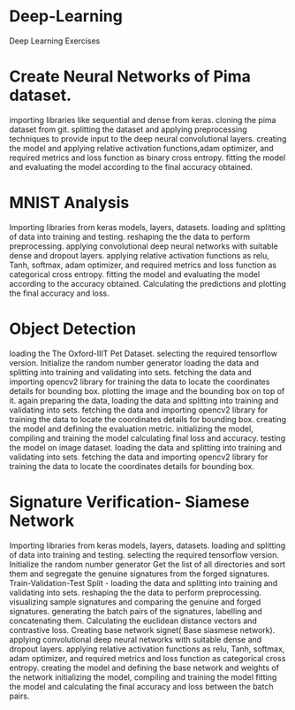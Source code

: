 # Deep-Learning
Deep Learning Exercises

# Create Neural Networks of Pima dataset.
importing libraries like sequential and dense from keras.
cloning the pima dataset from git.
splitting the dataset and applying preprocessing techniques to provide input to the deep neural convolutional layers.
creating the model and applying relative activation functions,adam optimizer, and required metrics and loss function as binary cross entropy.
fitting the model and evaluating the model according to the final accuracy obtained.

# MNIST Analysis
Importing libraries from keras models, layers, datasets.
loading and splitting of data into training and testing.
reshaping the the data to perform preprocessing.
applying convolutional deep neural networks with suitable dense and dropout layers.
applying relative activation functions as relu, Tanh, softmax, adam optimizer, and required metrics and loss function as categorical cross entropy.
fitting the model and evaluating the model according to the accuracy obtained.
Calculating the predictions and plotting the final accuracy and loss.

# Object Detection
loading the The Oxford-IIIT Pet Dataset.
selecting the required tensorflow version.
Initialize the random number generator
loading the data and splitting into training and validating into sets.
fetching the data and importing opencv2 library for training the data to locate the coordinates details for bounding box.
plotting the image and the bounding box on top of it.
again preparing the data, loading the data and splitting into training and validating into sets.
fetching the data and importing opencv2 library for training the data to locate the coordinates details for bounding box.
creating the model and defining the evaluation metric.
initializing the model, compiling and training the model
calculating final loss and accuracy.
testing the model on image dataset.
loading the data and splitting into training and validating into sets.
fetching the data and importing opencv2 library for training the data to locate the coordinates details for bounding box.

# Signature Verification- Siamese Network
Importing libraries from keras models, layers, datasets.
loading and splitting of data into training and testing.
selecting the required tensorflow version.
Initialize the random number generator
Get the list of all directories and sort them and segregate the genuine signatures from the forged signatures.
Train-Validation-Test Split - loading the data and splitting into training and validating into sets.
reshaping the the data to perform preprocessing.
visualizing sample signatures and comparing the genuine and forged signatures.
generating the batch pairs of the signatures, labelling and concatenating them.
Calculating the euclidean distance vectors and contrastive loss.
Creating base network signet( Base siasmese network).
applying convolutional deep neural networks with suitable dense and dropout layers.
applying relative activation functions as relu, Tanh, softmax, adam optimizer, and required metrics and loss function as categorical cross entropy.
creating the model and defining the base network and weights of the network
initializing the model, compiling and training the model
fitting the model and calculating the final accuracy and loss between the batch pairs.









